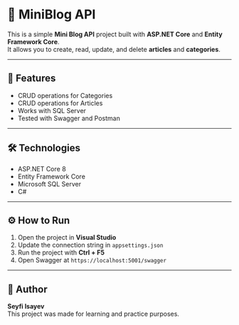 # 📰 MiniBlog API

This is a simple **Mini Blog API** project built with **ASP.NET Core** and **Entity Framework Core**.  
It allows you to create, read, update, and delete **articles** and **categories**.

---

## 🚀 Features
- CRUD operations for Categories 
- CRUD operations for Articles  
- Works with SQL Server  
- Tested with Swagger and Postman  

---

## 🛠️ Technologies
- ASP.NET Core 8  
- Entity Framework Core  
- Microsoft SQL Server  
- C#

---

## ⚙️ How to Run
1. Open the project in **Visual Studio**
2. Update the connection string in `appsettings.json`
3. Run the project with **Ctrl + F5**
4. Open Swagger at `https://localhost:5001/swagger`

---

## 👤 Author
**Seyfi Isayev**  
This project was made for learning and practice purposes.
